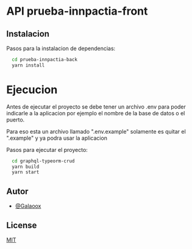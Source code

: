 # API prueba-innpactia-front

## Instalacion

Pasos para la instalacion de dependencias:

```bash
  cd prueba-innpactia-back
  yarn install
```

# Ejecucion

Antes de ejecutar el proyecto se debe tener un archivo .env para poder indicarle a la aplicacion por ejemplo el nombre de la base de datos o el puerto.

Para eso esta un archivo llamado ".env.example" solamente es quitar el ".example" y ya podra usar la aplicacion

Pasos para ejecutar el proyecto:

```bash
  cd graphql-typeorm-crud
  yarn build
  yarn start
```

## Autor

-   [@Galaoox](https://github.com/Galaoox)

## License

[MIT](https://choosealicense.com/licenses/mit/)

